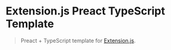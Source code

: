 # Extension.js Preact TypeScript Template

> Preact + TypeScript template for [Extension.js](https://github.com/cezaraugusto/extension).
